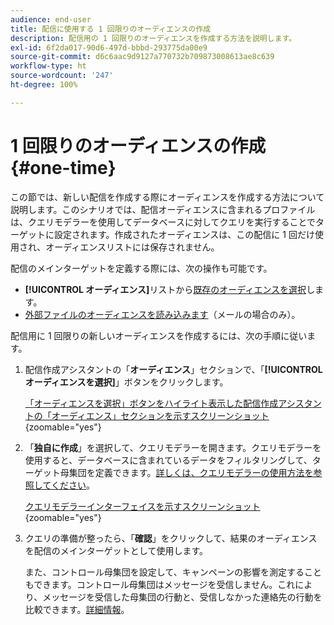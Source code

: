 ```yaml
---
audience: end-user
title: 配信に使用する 1 回限りのオーディエンスの作成
description: 配信用の 1 回限りのオーディエンスを作成する方法を説明します。
exl-id: 6f2da017-90d6-497d-bbbd-293775da00e9
source-git-commit: d6c6aac9d9127a770732b709873008613ae8c639
workflow-type: ht
source-wordcount: '247'
ht-degree: 100%

---
```


# 1 回限りのオーディエンスの作成 {#one-time}

この節では、新しい配信を作成する際にオーディエンスを作成する方法について説明します。このシナリオでは、配信オーディエンスに含まれるプロファイルは、クエリモデラーを使用してデータベースに対してクエリを実行することでターゲットに設定されます。作成されたオーディエンスは、この配信に 1 回だけ使用され、オーディエンスリストには保存されません。

配信のメインターゲットを定義する際には、次の操作も可能です。
* **[!UICONTROL オーディエンス]**&#x200B;リストから[既存のオーディエンスを選択](add-audience.md)します。
* [外部ファイルのオーディエンスを読み込みます](file-audience.md)（メールの場合のみ）。

配信用に 1 回限りの新しいオーディエンスを作成するには、次の手順に従います。

1. 配信作成アシスタントの「**オーディエンス**」セクションで、「**[!UICONTROL オーディエンスを選択]**」ボタンをクリックします。

   [「オーディエンスを選択」ボタンをハイライト表示した配信作成アシスタントの「オーディエンス」セクションを示すスクリーンショット](assets/segment-builder0.png){zoomable="yes"}

1. 「**独自に作成**」を選択して、クエリモデラーを開きます。クエリモデラーを使用すると、データベースに含まれているデータをフィルタリングして、ターゲット母集団を定義できます。[詳しくは、クエリモデラーの使用方法を参照してください](../query/query-modeler-overview.md)。

   [クエリモデラーインターフェイスを示すスクリーンショット](assets/query-modeler.png){zoomable="yes"}

1. クエリの準備が整ったら、「**確認**」をクリックして、結果のオーディエンスを配信のメインターゲットとして使用します。

   また、コントロール母集団を設定して、キャンペーンの影響を測定することもできます。コントロール母集団はメッセージを受信しません。これにより、メッセージを受信した母集団の行動と、受信しなかった連絡先の行動を比較できます。[詳細情報](control-group.md)。